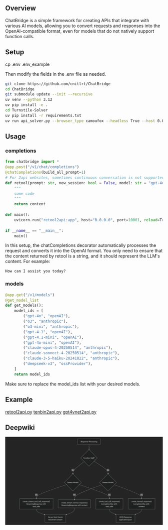 ## Overview
ChatBridge is a simple framework for creating APIs that integrate with various AI models, allowing you to convert requests and responses into the OpenAI-compatible format, even for models that do not natively support function calls.

## Setup
cp .env .env_example

Then modify the fields in the .env file as needed.

```bash
git clone https://github.com/cnitlrt/ChatBridge
cd ChatBridge
git submodule update --init --recursive
uv venv --python 3.12
uv pip install -e .
cd Turnstile-Solver
uv pip install -r requirements.txt
uv run api_solver.py --browser_type camoufox --headless True --host 0.0.0.0
```

## Usage
### completions
```python
from chatbridge import *
@app.post("/v1/chat/completions")
@chatCompletions(build_all_prompt=1)
# For 2api websites, sometimes continuous conversation is not supported, so if build_all_prompt == 1, all messages need to be concatenated into one prompt
def retool(prompt: str, new_session: bool = False, model: str = "gpt-4o"):
    """
    some code
    """
    return content

def main():
    uvicorn.run("retool2api:app", host="0.0.0.0", port=10001, reload=True)

if __name__ == "__main__":
    main()
```
In this setup, the chatCompletions decorator automatically processes the request and converts it into the OpenAI format. You only need to ensure that the content returned by retool is a string, and it should represent the LLM's content. For example:
```
How can I assist you today?
```

### models
```python
@app.get("/v1/models")
@get_model_list
def get_models():
    model_ids = [
        ("gpt-4o", "openAI"),
        ("o3", "anthropic"),
        ("o3-mini", "anthropic"),
        ("gpt-4.1", "openAI"),
        ("gpt-4.1-mini", "openAI"),
        ("gpt-4o-mini", "openAI"),
        ("claude-opus-4-20250514", "anthropic"),
        ("claude-sonnect-4-20250514", "anthropic"),
        ("claude-3-5-haiku-20241022", "anthropic"),
        ("deepseek-v3", "ossProvider"),
    ]
    return model_ids
```
Make sure to replace the model_ids list with your desired models.


## Example
[retool2api.py](retool2api.py)
[tenbin2api.py](tenbin2api.py)
[gpt4vnet2api.py](tenbin2api.py)

## Deepwiki
![pipeline](image/pipeline.png)